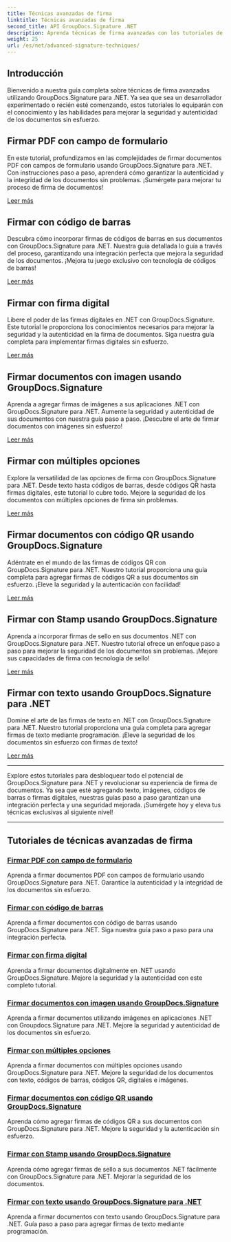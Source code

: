 ```yaml
---
title: Técnicas avanzadas de firma
linktitle: Técnicas avanzadas de firma
second_title: API GroupDocs.Signature .NET
description: Aprenda técnicas de firma avanzadas con los tutoriales de GroupDocs.Signature para .NET. Firme archivos PDF, imágenes y documentos sin problemas con códigos de barras, formato digital y más.
weight: 25
url: /es/net/advanced-signature-techniques/
---
```

## Introducción

Bienvenido a nuestra guía completa sobre técnicas de firma avanzadas utilizando GroupDocs.Signature para .NET. Ya sea que sea un desarrollador experimentado o recién esté comenzando, estos tutoriales lo equiparán con el conocimiento y las habilidades para mejorar la seguridad y autenticidad de los documentos sin esfuerzo.

## Firmar PDF con campo de formulario

En este tutorial, profundizamos en las complejidades de firmar documentos PDF con campos de formulario usando GroupDocs.Signature para .NET. Con instrucciones paso a paso, aprenderá cómo garantizar la autenticidad y la integridad de los documentos sin problemas. ¡Sumérgete para mejorar tu proceso de firma de documentos!

[Leer más](./sign-pdf-form-field/)

## Firmar con código de barras

Descubra cómo incorporar firmas de códigos de barras en sus documentos con GroupDocs.Signature para .NET. Nuestra guía detallada lo guía a través del proceso, garantizando una integración perfecta que mejora la seguridad de los documentos. ¡Mejora tu juego exclusivo con tecnología de códigos de barras!

[Leer más](./sign-with-barcode/)

## Firmar con firma digital

Libere el poder de las firmas digitales en .NET con GroupDocs.Signature. Este tutorial le proporciona los conocimientos necesarios para mejorar la seguridad y la autenticidad en la firma de documentos. Siga nuestra guía completa para implementar firmas digitales sin esfuerzo.

[Leer más](./sign-with-digital/)

## Firmar documentos con imagen usando GroupDocs.Signature

Aprenda a agregar firmas de imágenes a sus aplicaciones .NET con GroupDocs.Signature para .NET. Aumente la seguridad y autenticidad de sus documentos con nuestra guía paso a paso. ¡Descubre el arte de firmar documentos con imágenes sin esfuerzo!

[Leer más](./sign-with-image/)

## Firmar con múltiples opciones

Explore la versatilidad de las opciones de firma con GroupDocs.Signature para .NET. Desde texto hasta códigos de barras, desde códigos QR hasta firmas digitales, este tutorial lo cubre todo. Mejore la seguridad de los documentos con múltiples opciones de firma sin problemas.

[Leer más](./sign-with-multiple-options/)

## Firmar documentos con código QR usando GroupDocs.Signature

Adéntrate en el mundo de las firmas de códigos QR con GroupDocs.Signature para .NET. Nuestro tutorial proporciona una guía completa para agregar firmas de códigos QR a sus documentos sin esfuerzo. ¡Eleve la seguridad y la autenticación con facilidad!

[Leer más](./sign-with-qr-code/)

## Firmar con Stamp usando GroupDocs.Signature

Aprenda a incorporar firmas de sello en sus documentos .NET con GroupDocs.Signature para .NET. Nuestro tutorial ofrece un enfoque paso a paso para mejorar la seguridad de los documentos sin problemas. ¡Mejore sus capacidades de firma con tecnología de sello!

[Leer más](./sign-with-stamp/)

## Firmar con texto usando GroupDocs.Signature para .NET

Domine el arte de las firmas de texto en .NET con GroupDocs.Signature para .NET. Nuestro tutorial proporciona una guía completa para agregar firmas de texto mediante programación. ¡Eleve la seguridad de los documentos sin esfuerzo con firmas de texto!

[Leer más](./sign-with-text/)

---

Explore estos tutoriales para desbloquear todo el potencial de GroupDocs.Signature para .NET y revolucionar su experiencia de firma de documentos. Ya sea que esté agregando texto, imágenes, códigos de barras o firmas digitales, nuestras guías paso a paso garantizan una integración perfecta y una seguridad mejorada. ¡Sumérgete hoy y eleva tus técnicas exclusivas al siguiente nivel!

---

## Tutoriales de técnicas avanzadas de firma
### [Firmar PDF con campo de formulario](./sign-pdf-form-field/)
Aprenda a firmar documentos PDF con campos de formulario usando GroupDocs.Signature para .NET. Garantice la autenticidad y la integridad de los documentos sin esfuerzo.
### [Firmar con código de barras](./sign-with-barcode/)
Aprenda a firmar documentos con código de barras usando GroupDocs.Signature para .NET. Siga nuestra guía paso a paso para una integración perfecta.
### [Firmar con firma digital](./sign-with-digital/)
Aprenda a firmar documentos digitalmente en .NET usando GroupDocs.Signature. Mejore la seguridad y la autenticidad con este completo tutorial.
### [Firmar documentos con imagen usando GroupDocs.Signature](./sign-with-image/)
Aprenda a firmar documentos utilizando imágenes en aplicaciones .NET con Groupdocs.Signature para .NET. Mejore la seguridad y autenticidad de los documentos sin esfuerzo.
### [Firmar con múltiples opciones](./sign-with-multiple-options/)
Aprenda a firmar documentos con múltiples opciones usando GroupDocs.Signature para .NET. Mejore la seguridad de los documentos con texto, códigos de barras, códigos QR, digitales e imágenes.
### [Firmar documentos con código QR usando GroupDocs.Signature](./sign-with-qr-code/)
Aprenda cómo agregar firmas de códigos QR a sus documentos con GroupDocs.Signature para .NET. Mejore la seguridad y la autenticación sin esfuerzo.
### [Firmar con Stamp usando GroupDocs.Signature](./sign-with-stamp/)
Aprenda cómo agregar firmas de sello a sus documentos .NET fácilmente con GroupDocs.Signature para .NET. Mejorar la seguridad de los documentos.
### [Firmar con texto usando GroupDocs.Signature para .NET](./sign-with-text/)
Aprenda a firmar documentos con texto usando GroupDocs.Signature para .NET. Guía paso a paso para agregar firmas de texto mediante programación.